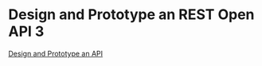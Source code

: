 # Design and Prototype an REST Open API 3

[Design and Prototype an API](https://www.youtube.com/watch?v=r4kb3jOSsmk)